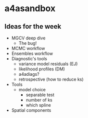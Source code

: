 # a4asandbox

## Ideas for the week

- MGCV deep dive
  - The bug! 
- MCMC workflow
- Ensembles workflow
- Diagnostic's tools
  - variance model residuals (EJ)
  - likelihood profiles (DM)
  - a4adiags?
  - retrospective (how to reduce ks)
- Tools
  - model choice
    - separable test
    - number of ks
    - which spline
- Spatial components


